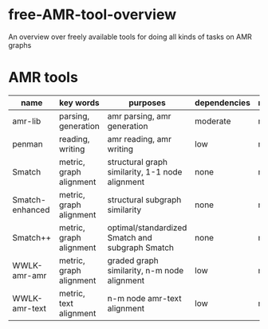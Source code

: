 # free-AMR-tool-overview
An overview over freely available tools for doing all kinds of tasks on AMR graphs

# AMR tools

| name            | key words                                 | purposes                                          | dependencies | notes |
| --------------- | ----------------------------------------- | ------------------------------------------------- | ------------ | ----- |
| amr-lib         | parsing, generation                       | amr parsing, amr generation                       | moderate     | na |
| penman          | reading, writing                          | amr reading, amr writing                          | low          | na |
| Smatch          | metric, graph alignment                   | structural graph similarity, 1-1 node alignment   | none         | na |
| Smatch-enhanced | metric, graph alignment                   | structural subgraph similarity                    | none         | na |
| Smatch++        | metric, graph alignment                   | optimal/standardized Smatch and subgraph Smatch   | none         | na |
| WWLK-amr-amr    | metric, graph alignment                   | graded graph similarity, n-m node alignment       | low          | na |
| WWLK-amr-text   | metric, text alignment                    | n-m node amr-text alignment                       | low          | na |
